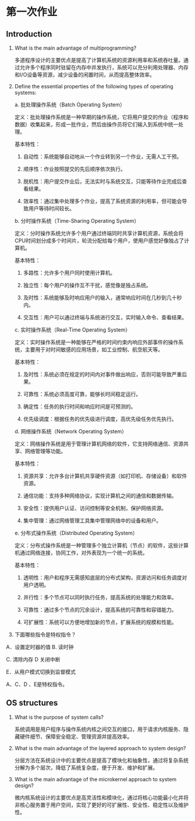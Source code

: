 # 第一次作业

## Introduction

1. What is the main advantage of multiprogramming?

   多道程序设计的主要优点是提高了计算机系统的资源利用率和系统吞吐量。通过允许多个程序同时驻留在内存中并发执行，系统可以充分利用处理器、内存和I/O设备等资源，减少设备的闲置时间，从而提高整体效率。

2. Define the essential properties of the following types of operating systems:
   
    a. 批处理操作系统（Batch Operating System）
   
   定义：批处理操作系统是一种早期的操作系统，它将用户提交的作业（程序和数据）收集起来，形成一批作业，然后由操作员将它们输入到系统中统一处理。
   
   基本特性：
   
   1. 自动性：系统能够自动地从一个作业转到另一个作业，无需人工干预。
   
   2. 顺序性：作业按照提交的先后顺序依次执行。
   
   3. 脱机性：用户提交作业后，无法实时与系统交互，只能等待作业完成后查看结果。
   
   4. 效率性：通过集中处理多个作业，提高了系统资源的利用率，但可能会导致用户等待时间较长。
   
    b. 分时操作系统（Time-Sharing Operating System）
   
   定义：分时操作系统允许多个用户通过终端同时共享计算机资源，系统会将CPU时间划分成多个时间片，轮流分配给每个用户，使用户感觉好像独占了计算机。
   
   基本特性：
   
   1. 多路性：允许多个用户同时使用计算机。
   
   2. 独立性：每个用户的操作互不干扰，感觉像是独占系统。
   
   3. 及时性：系统能够及时响应用户的输入，通常响应时间在几秒到几十秒内。
   
   4. 交互性：用户可以通过终端与系统进行交互，实时输入命令、查看结果。
   
    c. 实时操作系统（Real-Time Operating System）
   
    定义：实时操作系统是一种能够在严格的时间约束内响应外部事件的操作系统，主要用于对时间敏感的应用场景，如工业控制、航空航天等。
   
   基本特性：
   
   1. 及时性：系统必须在规定的时间内对事件做出响应，否则可能导致严重后果。
   
   2. 可靠性：系统必须高度可靠，能够长时间稳定运行。
   
   3. 确定性：任务的执行时间和响应时间是可预测的。
   
   4. 优先级调度：根据任务的优先级进行调度，高优先级任务优先执行。
   
    d. 网络操作系统（Network Operating System）
   
    定义：网络操作系统是用于管理计算机网络的软件，它支持网络通信、资源共享、网络管理等功能。
   
    基本特性：
   
   1. 资源共享：允许多台计算机共享硬件资源（如打印机、存储设备）和软件资源。
   
   2. 通信功能：支持多种网络协议，实现计算机之间的通信和数据传输。
   
   3. 安全性：提供用户认证、访问控制等安全机制，保护网络资源。
   
   4. 集中管理：通过网络管理工具集中管理网络中的设备和用户。
   
    e. 分布式操作系统（Distributed Operating System）
   
    定义：分布式操作系统是一种管理多个独立计算机（节点）的软件，这些计算机通过网络连接，协同工作，对外表现为一个统一的系统。
   
   基本特性：
   
   1. 透明性：用户和程序无需感知底层的分布式架构，资源访问和任务调度对用户透明。
   
   2. 并行性：多个节点可以同时执行任务，提高系统的处理能力和效率。
   
   3. 可靠性：通过多个节点的冗余设计，提高系统的可靠性和容错能力。
   
   4. 可扩展性：系统可以方便地增加新的节点，扩展系统的规模和性能。
   
3. 下面哪些指令是特权指令？

  A．设置定时器的值  B. 读时钟

  C. 清除内存    D 关闭中断

  E．从用户模式切换到监督模式

  A、C、D 、E是特权指令。

## OS structures

1. What is the purpose of system calls?

   系统调用是用户程序与操作系统内核之间交互的接口，用于请求内核服务、隐藏硬件细节、保障安全稳定、管理资源并提高效率。

2. What is the main advantage of the layered approach to system design?

   分层方法在系统设计中的主要优点是提高了模块化和抽象性，通过将复杂系统分解为多个层次，降低了系统复杂度，便于开发、维护和扩展。

3. What is the main advantage of the microkernel approach to system design?

   微内核系统设计的主要优点是高灵活性和模块化，通过将核心功能最小化并将非核心服务置于用户空间，实现了更好的可扩展性、安全性、稳定性以及维护性。